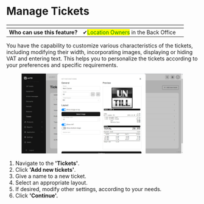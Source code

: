 # Manage Tickets

<table data-card-size="large" data-view="cards" data-full-width="false"><thead><tr><th></th><th></th><th></th></tr></thead><tbody><tr><td><strong>Who can use this feature?</strong> </td><td> <span data-gb-custom-inline data-tag="emoji" data-code="2714">✔</span><mark style="color:green;">Location Owners</mark> in the Back Office</td><td></td></tr></tbody></table>

You have the capability to customize various characteristics of the tickets, including modifying their width, incorporating images, displaying or hiding VAT and entering text. This helps you to personalize the tickets according to your preferences and specific requirements.&#x20;

<figure><img src="../.gitbook/assets/tickets.jpg" alt=""><figcaption></figcaption></figure>

1. Navigate to the **'Tickets'**.
2. Click **'Add new tickets'**.
3. Give a name to a new ticket.
4. Select an appropriate layout.
5. If desired, modify other settings, according to your needs.
6. Click **'Continue'.**

